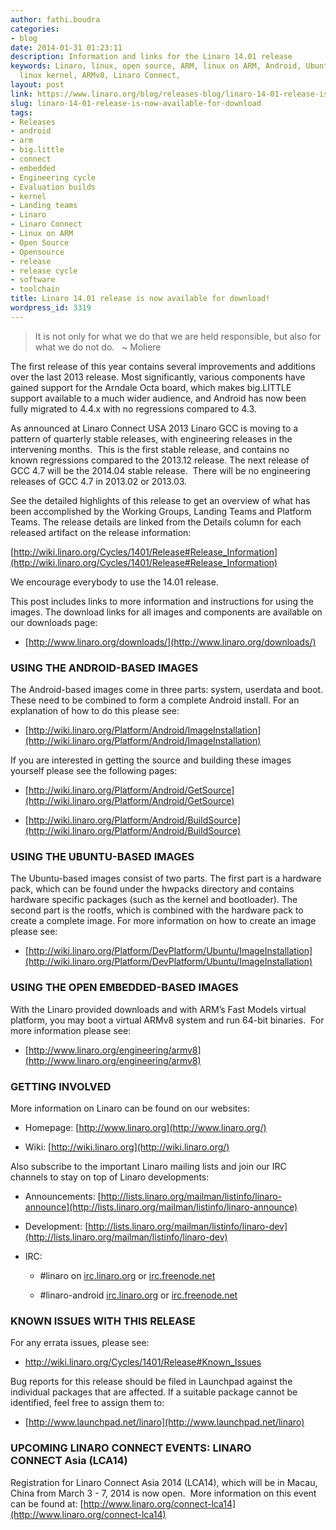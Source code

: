 ```yaml
---
author: fathi.boudra
categories:
- blog
date: 2014-01-31 01:23:11
description: Information and links for the Linaro 14.01 release
keywords: Linaro, linux, open source, ARM, linux on ARM, Android, Ubuntu, kernel,
  linux kernel, ARMv8, Linaro Connect,
layout: post
link: https://www.linaro.org/blog/releases-blog/linaro-14-01-release-is-now-available-for-download/
slug: linaro-14-01-release-is-now-available-for-download
tags:
- Releases
- android
- arm
- big.little
- connect
- embedded
- Engineering cycle
- Evaluation builds
- kernel
- Landing teams
- Linaro
- Linaro Connect
- Linux on ARM
- Open Source
- Opensource
- release
- release cycle
- software
- toolchain
title: Linaro 14.01 release is now available for download!
wordpress_id: 3319
---
```


> It is not only for what we do that we are held responsible, but also for what we do not do.   ~ Moliere

The first release of this year contains several improvements and additions over the last 2013 release. Most significantly, various components have gained support for the Arndale Octa board, which makes big.LITTLE support available to a much wider audience, and Android has now been fully migrated to 4.4.x with no regressions compared to 4.3.

As announced at Linaro Connect USA 2013 Linaro GCC is moving to a pattern of quarterly stable releases, with engineering releases in the intervening months.  This is the first stable release, and contains no known regressions compared to the 2013.12 release. The next release of GCC 4.7 will be the 2014.04 stable release.  There will be no engineering releases of GCC 4.7 in 2013.02 or 2013.03.


See the detailed highlights of this release to get an overview of what has been accomplished by the Working Groups, Landing Teams and Platform Teams. The release details are linked from the Details column for each released artifact on the release information:

[http://wiki.linaro.org/Cycles/1401/Release#Release_Information](http://wiki.linaro.org/Cycles/1401/Release#Release_Information)

We encourage everybody to use the 14.01 release.

This post includes links to more information and instructions for using the images. The download links for all images and components are available on our downloads page:




  * [http://www.linaro.org/downloads/](http://www.linaro.org/downloads/)




### USING THE ANDROID-BASED IMAGES


The Android-based images come in three parts: system, userdata and boot. These need to be combined to form a complete Android install. For an explanation of how to do this please see:




  * [http://wiki.linaro.org/Platform/Android/ImageInstallation](http://wiki.linaro.org/Platform/Android/ImageInstallation)


If you are interested in getting the source and building these images yourself please see the following pages:


  * [http://wiki.linaro.org/Platform/Android/GetSource](http://wiki.linaro.org/Platform/Android/GetSource)


  * [http://wiki.linaro.org/Platform/Android/BuildSource](http://wiki.linaro.org/Platform/Android/BuildSource)




### USING THE UBUNTU-BASED IMAGES


The Ubuntu-based images consist of two parts. The first part is a hardware pack, which can be found under the hwpacks directory and contains hardware specific packages (such as the kernel and bootloader). The second part is the rootfs, which is combined with the hardware pack to create a complete image. For more information on how to create an image please see:


  * [http://wiki.linaro.org/Platform/DevPlatform/Ubuntu/ImageInstallation](http://wiki.linaro.org/Platform/DevPlatform/Ubuntu/ImageInstallation)

### USING THE OPEN EMBEDDED-BASED IMAGES


With the Linaro provided downloads and with ARM’s Fast Models virtual platform, you may boot a virtual ARMv8 system and run 64-bit binaries.  For more information please see:




  * [http://www.linaro.org/engineering/armv8](http://www.linaro.org/engineering/armv8)




### GETTING INVOLVED


More information on Linaro can be found on our websites:




  * Homepage: [http://www.linaro.org](http://www.linaro.org/)


  * Wiki: [http://wiki.linaro.org](http://wiki.linaro.org/)


Also subscribe to the important Linaro mailing lists and join our IRC channels to stay on top of Linaro developments:


  * Announcements: [http://lists.linaro.org/mailman/listinfo/linaro-announce](http://lists.linaro.org/mailman/listinfo/linaro-announce)


  * Development: [http://lists.linaro.org/mailman/listinfo/linaro-dev](http://lists.linaro.org/mailman/listinfo/linaro-dev)


  * IRC:


    * #linaro on [irc.linaro.org](http://www.linaro.org/linaro-blog/2013/07/30/linaro-13-07-released/irc.linaro.org) or [irc.freenode.net](/contact/irc/)


    * #linaro-android [irc.linaro.org](http://www.linaro.org/linaro-blog/2013/07/30/linaro-13-07-released/irc.linaro.org) or [irc.freenode.net](/contact/irc/)



### KNOWN ISSUES WITH THIS RELEASE


For any errata issues, please see:




  * http://wiki.linaro.org/Cycles/1401/Release#Known_Issues


Bug reports for this release should be filed in Launchpad against the individual packages that are affected. If a suitable package cannot be identified, feel free to assign them to:


  * [http://www.launchpad.net/linaro](http://www.launchpad.net/linaro)




### UPCOMING LINARO CONNECT EVENTS: LINARO CONNECT Asia (LCA14)


Registration for Linaro Connect Asia 2014 (LCA14), which will be in Macau, China from March 3 - 7, 2014 is now open.  More information on this event can be found at: [http://www.linaro.org/connect-lca14](http://www.linaro.org/connect-lca14)